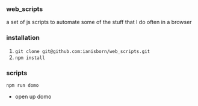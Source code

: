 ### web_scripts
a set of js scripts to automate some of the stuff that I do often in a browser

### installation
1. `git clone git@github.com:ianisborn/web_scripts.git`
2. `npm install`

### scripts
`npm run domo`
* open up domo
